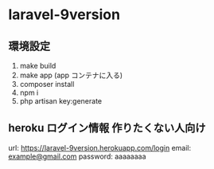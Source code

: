 # laravel-9version

## 環境設定

1. make build
2. make app (app コンテナに入る)
3. composer install
4. npm i
5. php artisan key:generate

## heroku ログイン情報 作りたくない人向け

url: https://laravel-9version.herokuapp.com/login
email: example@gmail.com
password: aaaaaaaa
